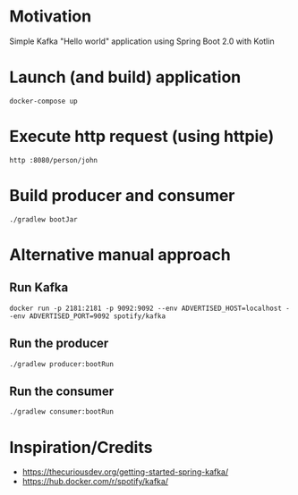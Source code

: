 # Motivation
Simple Kafka "Hello world" application using Spring Boot 2.0 with Kotlin

# Launch (and build) application
```docker-compose up```

# Execute http request (using httpie)
```http :8080/person/john```

# Build producer and consumer
```./gradlew bootJar```

# Alternative manual approach

## Run Kafka
```docker run -p 2181:2181 -p 9092:9092 --env ADVERTISED_HOST=localhost --env ADVERTISED_PORT=9092 spotify/kafka```

## Run the producer
```./gradlew producer:bootRun```

## Run the consumer
```./gradlew consumer:bootRun```

# Inspiration/Credits
 - https://thecuriousdev.org/getting-started-spring-kafka/
 - https://hub.docker.com/r/spotify/kafka/
